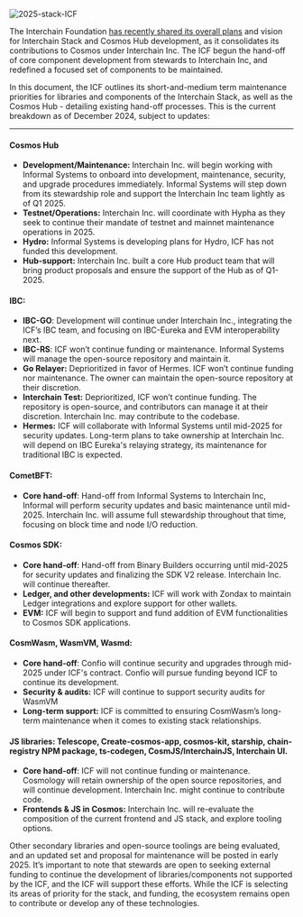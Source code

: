 ![2025-stack-ICF](https://github.com/user-attachments/assets/621d9a6f-3952-4293-a3a0-b5fe3d697400)

The Interchain Foundation [has recently shared its overall plans](https://medium.com/@interchain-io/unification-unifying-the-cosmos-hub-stack-and-ecosystem-f0ba49a3208f) and vision for Interchain Stack and Cosmos Hub development, as it consolidates its contributions to Cosmos under Interchain Inc. The ICF begun the hand-off of core component development from stewards to Interchain Inc, and redefined a focused set of components to be maintained. 

In this document, the ICF outlines its short-and-medium term maintenance priorities for libraries and components of the Interchain Stack, as well as the Cosmos Hub - detailing existing hand-off processes. This is the current breakdown as of December 2024, subject to updates:

---

#### Cosmos Hub

* **Development/Maintenance:** Interchain Inc. will begin working with Informal Systems to onboard into development, maintenance, security, and upgrade procedures immediately. Informal Systems will step down from its stewardship role and support the Interchain Inc team lightly as of Q1 2025\.  
* **Testnet/Operations:** Interchain Inc. will coordinate with Hypha as they seek to continue their mandate of testnet and mainnet maintenance operations in 2025\.  
* **Hydro:** Informal Systems is developing plans for Hydro, ICF has not funded this development.  
* **Hub-support:** Interchain Inc. built a core Hub product team that will bring product proposals and ensure the support of the Hub as of Q1-2025.

#### IBC:

* **IBC-GO**: Development will continue under Interchain Inc., integrating the ICF’s IBC team, and focusing on IBC-Eureka and EVM interoperability next.  
* **IBC-RS**: ICF won’t continue funding or maintenance. Informal Systems will manage the open-source repository and maintain it.  
* **Go Relayer:** Deprioritized in favor of Hermes. ICF won’t continue funding nor maintenance. The owner can maintain the open-source repository at their discretion.  
* **Interchain Test:** Deprioritized, ICF won’t continue funding. The repository is open-source, and contributors can manage it at their discretion. Interchain Inc. may contribute to the codebase.  
* **Hermes:** ICF will collaborate with Informal Systems until mid-2025 for security updates. Long-term plans to take ownership at Interchain Inc. will depend on IBC Eureka's relaying strategy, its maintenance for traditional IBC is expected.

#### CometBFT:

* **Core hand-off**: Hand-off from Informal Systems to Interchain Inc, Informal will perform security updates and basic maintenance until mid-2025. Interchain Inc. will assume full stewardship throughout that time, focusing on block time and node I/O reduction.

#### Cosmos SDK:

* **Core hand-off**: Hand-off from Binary Builders occurring until mid-2025 for security updates and finalizing the SDK V2 release. Interchain Inc. will continue thereafter.  
* **Ledger, and other developments:** ICF will work with Zondax to maintain Ledger integrations and explore support for other wallets.  
* **EVM:** ICF will begin to support and fund addition of EVM functionalities to Cosmos SDK applications.

#### CosmWasm, WasmVM, Wasmd:

* **Core hand-off**: Confio will continue security and upgrades through mid-2025 under ICF's contract. Confio will pursue funding beyond ICF to continue its development.  
* **Security & audits:** ICF will continue to support security audits for WasmVM  
* **Long-term support:** ICF is committed to ensuring CosmWasm’s long-term maintenance when it comes to existing stack relationships.

#### JS libraries: Telescope, Create-cosmos-app, cosmos-kit, starship, chain-registry NPM package, ts-codegen, CosmJS/InterchainJS, Interchain UI.

* **Core hand-off**: ICF will not continue funding or maintenance. Cosmology will retain ownership of the open source repositories, and will continue development. Interchain Inc. might continue to contribute code.  
* **Frontends & JS in Cosmos:** Interchain Inc. will re-evaluate the composition of the current frontend and JS stack, and explore tooling options.

Other secondary libraries and open-source toolings are being evaluated, and an updated set and proposal for maintenance will be posted in early 2025\. It’s important to note that stewards are open to seeking external funding to continue the development of libraries/components not supported by the ICF, and the ICF will support these efforts. While the ICF is selecting its areas of priority for the stack, and funding, the ecosystem remains open to contribute or develop any of these technologies.
